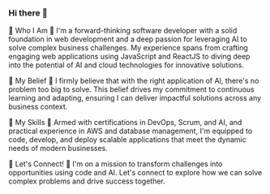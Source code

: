 ### Hi there 👋
🔹 Who I Am 🔹
I'm a forward-thinking software developer with a solid foundation in web development and a deep passion for leveraging AI to solve complex business challenges. My experience spans from crafting engaging web applications using JavaScript and ReactJS to diving deep into the potential of AI and cloud technologies for innovative solutions.

🔹 My Belief 🔹
I firmly believe that with the right application of AI, there's no problem too big to solve. This belief drives my commitment to continuous learning and adapting, ensuring I can deliver impactful solutions across any business context.

🔹 My Skills 🔹
Armed with certifications in DevOps, Scrum, and AI, and practical experience in AWS and database management, I'm equipped to code, develop, and deploy scalable applications that meet the dynamic needs of modern businesses.

🔹 Let's Connect! 🔹
I'm on a mission to transform challenges into opportunities using code and AI. Let's connect to explore how we can solve complex problems and drive success together.


